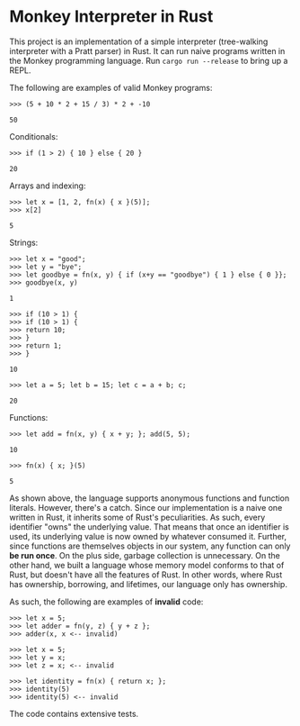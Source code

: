 # Monkey Interpreter in Rust

This project is an implementation of a simple interpreter (tree-walking interpreter with a Pratt parser) in Rust. It can run naive programs written in the Monkey programming language. Run `cargo run --release` to bring up a REPL.

The following are examples of valid Monkey programs:
```
>>> (5 + 10 * 2 + 15 / 3) * 2 + -10

50
```

Conditionals:
```
>>> if (1 > 2) { 10 } else { 20 }

20
```

Arrays and indexing:
```
>>> let x = [1, 2, fn(x) { x }(5)]; 
>>> x[2]

5
```

Strings:
```
>>> let x = "good";
>>> let y = "bye";
>>> let goodbye = fn(x, y) { if (x+y == "goodbye") { 1 } else { 0 }};
>>> goodbye(x, y)

1
```

```
>>> if (10 > 1) {
>>> if (10 > 1) {
>>> return 10;
>>> }
>>> return 1; 
>>> }

10
```

```
>>> let a = 5; let b = 15; let c = a + b; c;

20
```

Functions:
```
>>> let add = fn(x, y) { x + y; }; add(5, 5);

10
```

```
>>> fn(x) { x; }(5)

5
```

As shown above, the language supports anonymous functions and function literals. However, there's a catch.
Since our implementation is a naive one written in Rust, it inherits some of Rust's peculiarities. As such, every identifier "owns" the underlying value. That means that once an identifier is used, its underlying value is now owned by whatever consumed it. Further, since functions are themselves objects in our system, any function can only **be run once**. On the plus side, garbage collection is unnecessary. On the other hand, we built a language whose memory model conforms to that of Rust, but doesn't have all the features of Rust. In other words, where Rust has ownership, borrowing, and lifetimes, our language only has ownership.

As such, the following are examples of **invalid** code:
```
>>> let x = 5;
>>> let adder = fn(y, z) { y + z };
>>> adder(x, x <-- invalid)
```

```
>>> let x = 5;
>>> let y = x;
>>> let z = x; <-- invalid
```

```
>>> let identity = fn(x) { return x; };
>>> identity(5)
>>> identity(5) <-- invalid
```

The code contains extensive tests.